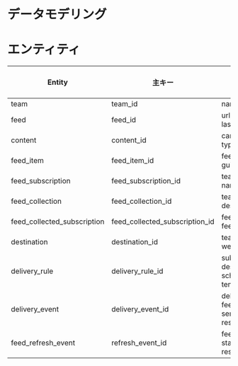 # データモデリング

# エンティティ

| Entity                      | 主キー                         | 主属性例                                                       | 種別 (Resource / Event) |
| --------------------------- | ------------------------------ | -------------------------------------------------------------- | ----------------------- |
| team                        | team_id                        | name, display_id                                               | Resource                |
| feed                        | feed_id                        | url, etag, last_modified                                       | Resource                |
| content                     | content_id                     | canonical_url, title, type                                     | Resource                |
| feed_item                   | feed_item_id                   | feed_id, content_id, guid, published_at                        | Resource                |
| feed_subscription           | feed_subscription_id           | team_id, feed_id, name                                         | Resource                |
| feed_collection             | feed_collection_id             | team_id, name, description                                     | Resource                |
| feed_collected_subscription | feed_collected_subscription_id | feed_collection_id, feed_subscription_id                       | Resource                |
| destination                 | destination_id                 | team_id, platform, webhook_enc                                 | Resource                |
| delivery_rule               | delivery_rule_id               | subscription_id, destination_id, schedule, template_id, status | Resource                |
| delivery_event              | delivery_event_id              | delivery_rule_id, feed_item_id, sent_at, status, response      | Event                   |
| feed_refresh_event          | refresh_event_id               | feed_id, checked_at, status, response_time_ms                  | Event                   |
